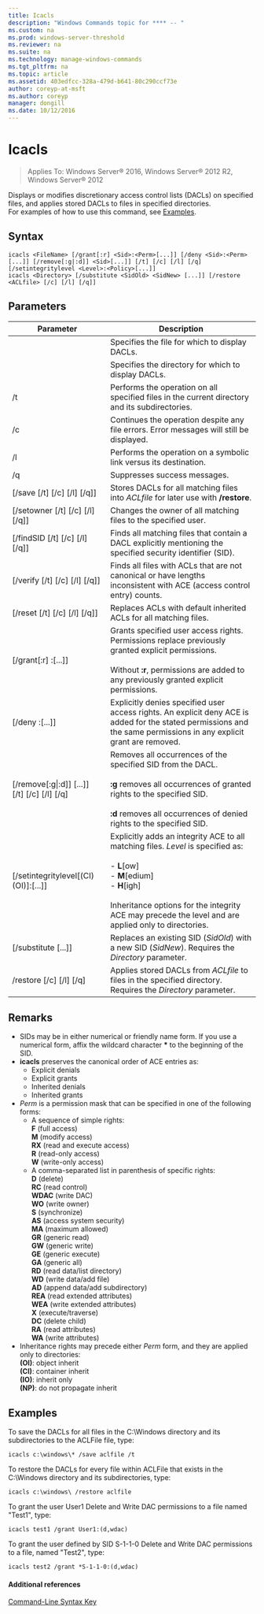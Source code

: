 ```yaml
---
title: Icacls
description: "Windows Commands topic for **** -- "
ms.custom: na
ms.prod: windows-server-threshold
ms.reviewer: na
ms.suite: na
ms.technology: manage-windows-commands
ms.tgt_pltfrm: na
ms.topic: article
ms.assetid: 403edfcc-328a-479d-b641-80c290ccf73e
author: coreyp-at-msft
ms.author: coreyp
manager: dongill
ms.date: 10/12/2016
---
```


# Icacls

>Applies To: Windows Server&reg; 2016, Windows Server&reg; 2012 R2, Windows Server&reg; 2012

Displays or modifies discretionary access control lists (DACLs) on specified files, and applies stored DACLs to files in specified directories.  
For examples of how to use this command, see [Examples](#BKMK_examples).  
## Syntax  
```  
icacls <FileName> [/grant[:r] <Sid>:<Perm>[...]] [/deny <Sid>:<Perm>[...]] [/remove[:g|:d]] <Sid>[...]] [/t] [/c] [/l] [/q] [/setintegritylevel <Level>:<Policy>[...]]  
icacls <Directory> [/substitute <SidOld> <SidNew> [...]] [/restore <ACLfile> [/c] [/l] [/q]]  
```  
## Parameters  
|Parameter|Description|  
|-------------|---------------|  
|<FileName>|Specifies the file for which to display DACLs.|  
|<Directory>|Specifies the directory for which to display DACLs.|  
|/t|Performs the operation on all specified files in the current directory and its subdirectories.|  
|/c|Continues the operation despite any file errors. Error messages will still be displayed.|  
|/l|Performs the operation on a symbolic link versus its destination.|  
|/q|Suppresses success messages.|  
|[/save <ACLfile> [/t] [/c] [/l] [/q]]|Stores DACLs for all matching files into *ACLfile* for later use with **/restore**.|  
|[/setowner <Username> [/t] [/c] [/l] [/q]]|Changes the owner of all matching files to the specified user.|  
|[/findSID <Sid> [/t] [/c] [/l] [/q]]|Finds all matching files that contain a DACL explicitly mentioning the specified security identifier (SID).|  
|[/verify [/t] [/c] [/l] [/q]]|Finds all files with ACLs that are not canonical or have lengths inconsistent with ACE (access control entry) counts.|  
|[/reset [/t] [/c] [/l] [/q]]|Replaces ACLs with default inherited ACLs for all matching files.|  
|[/grant[:r] <Sid>:<Perm>[...]]|Grants specified user access rights. Permissions replace previously granted explicit permissions.<br /><br />Without **:r**, permissions are added to any previously granted explicit permissions.|  
|[/deny <Sid>:<Perm>[...]]|Explicitly denies specified user access rights. An explicit deny ACE is added for the stated permissions and the same permissions in any explicit grant are removed.|  
|[/remove[:g&#124;:d]] <Sid>[...]] [/t] [/c] [/l] [/q]|Removes all occurrences of the specified SID from the DACL.<br /><br />**:g** removes all occurrences of granted rights to the specified SID.<br /><br />**:d** removes all occurrences of denied rights to the specified SID.|  
|[/setintegritylevel[(CI)(OI)]<Level>:<Policy>[...]]|Explicitly adds an integrity ACE to all matching files. *Level* is specified as:<br /><br />-   **L**[ow]<br />-   **M**[edium]<br />-   **H**[igh]<br /><br />Inheritance options for the integrity ACE may precede the level and are applied only to directories.|  
|[/substitute <SidOld> <SidNew> [...]]|Replaces an existing SID (*SidOld*) with a new SID (*SidNew*). Requires the *Directory* parameter.|  
|/restore <ACLfile> [/c] [/l] [/q]|Applies stored DACLs from *ACLfile* to files in the specified directory. Requires the *Directory* parameter.|  
## Remarks  
-   SIDs may be in either numerical or friendly name form. If you use a numerical form, affix the wildcard character **\*** to the beginning of the SID.  
-   **icacls** preserves the canonical order of ACE entries as:  
    -   Explicit denials  
    -   Explicit grants  
    -   Inherited denials  
    -   Inherited grants  
-   *Perm* is a permission mask that can be specified in one of the following forms:  
    -   A sequence of simple rights:  
        **F** (full access)  
        **M** (modify access)  
        **RX** (read and execute access)  
        **R** (read-only access)  
        **W** (write-only access)  
    -   A comma-separated list in parenthesis of specific rights:  
        **D** (delete)  
        **RC** (read control)  
        **WDAC** (write DAC)  
        **WO** (write owner)  
        **S** (synchronize)  
        **AS** (access system security)  
        **MA** (maximum allowed)  
        **GR** (generic read)  
        **GW** (generic write)  
        **GE** (generic execute)  
        **GA** (generic all)  
        **RD** (read data/list directory)  
        **WD** (write data/add file)  
        **AD** (append data/add subdirectory)  
        **REA** (read extended attributes)  
        **WEA** (write extended attributes)  
        **X** (execute/traverse)  
        **DC** (delete child)  
        **RA** (read attributes)  
        **WA** (write attributes)  
-   Inheritance rights may precede either *Perm* form, and they are applied only to directories:  
    **(OI)**: object inherit  
    **(CI)**: container inherit  
    **(IO)**: inherit only  
    **(NP)**: do not propagate inherit  
## <a name="BKMK_examples"></a>Examples  
To save the DACLs for all files in the C:\Windows directory and its subdirectories to the ACLFile file, type:  
```  
icacls c:\windows\* /save aclfile /t  
```  
To restore the DACLs for every file within ACLFile that exists in the C:\Windows directory and its subdirectories, type:  
```  
icacls c:\windows\ /restore aclfile  
```  
To grant the user User1 Delete and Write DAC permissions to a file named "Test1", type:  
```  
icacls test1 /grant User1:(d,wdac)  
```  
To grant the user defined by SID S-1-1-0 Delete and Write DAC permissions to a file, named "Test2", type:  
```  
icacls test2 /grant *S-1-1-0:(d,wdac)  
```  
#### Additional references  
[Command-Line Syntax Key](Command-Line-Syntax-Key.md)  

